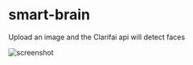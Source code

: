 # smart-brain
Upload an image and the Clarifai api will detect faces

<!-- write md code to insert an image here -->
![screenshot](https://mrkteq.netlify.app/project-sb.899b0a43.jpg)